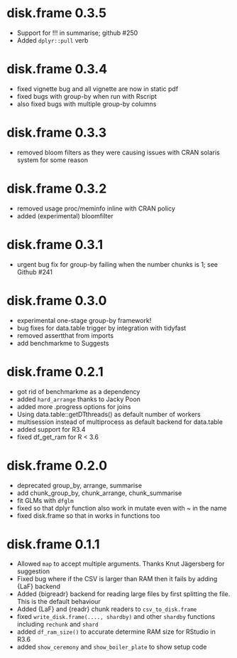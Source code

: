 # disk.frame 0.3.5
* Support for !!! in summarise; github #250
* Added `dplyr::pull` verb

# disk.frame 0.3.4
* fixed vignette bug and all vignette are now in static pdf
* fixed bugs with group-by when run with Rscript
* also fixed bugs with multiple group-by columns

# disk.frame 0.3.3
* removed bloom filters as they were causing issues with CRAN solaris system for some reason

# disk.frame 0.3.2
* removed usage proc/meminfo inline with CRAN policy
* added (experimental) bloomfilter

# disk.frame 0.3.1
* urgent bug fix for group-by failing when the number chunks is 1; see Github #241

# disk.frame 0.3.0
* experimental one-stage group-by framework!
* bug fixes for data.table trigger by integration with tidyfast
* removed assertthat from imports
* add benchmarkme to Suggests


# disk.frame 0.2.1
* got rid of benchmarkme as a dependency
* added `hard_arrange` thanks to Jacky Poon
* added more .progress options for joins
* Using data.table::getDTthreads() as default number of workers
* multisession instead of multiprocess as default backend for data.table
* added support for R3.4
* fixed df_get_ram for R < 3.6

# disk.frame 0.2.0
* deprecated group_by, arrange, summarise
* add chunk_group_by, chunk_arrange, chunk_summarise
* fit GLMs with `dfglm`
* fixed so that dplyr function also work in mutate even with ~ in the name
* fixed disk.frame so that in works in functions too

# disk.frame 0.1.1

* Allowed `map` to accept multiple arguments. Thanks Knut Jägersberg for suggestion
* Fixed bug where if the CSV is larger than RAM then it fails by adding {LaF} backend
* Added {bigreadr} backend for reading large files by first splitting the file. This is the default behaviour
* Added {LaF} and {readr} chunk readers to `csv_to_disk.frame`
* fixed `write_disk.frame(...., shardby)` and other `shardby` functions including `rechunk` and `shard`
* added `df_ram_size()` to accurate determine RAM size for RStudio in R3.6
* added `show_ceremony` and `show_boiler_plate` to show setup code
